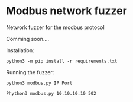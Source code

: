 # Modbus network fuzzer
Network fuzzer for the modbus protocol

Comming soon....



Installation:
```
python3 -m pip install -r requirements.txt
```

Running the fuzzer:
````
python3 modbus.py IP Port

Phython3 modbus.py 10.10.10.10 502

